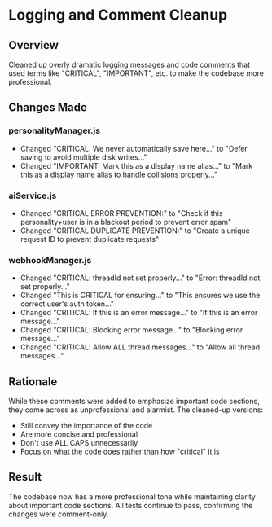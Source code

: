 # Logging and Comment Cleanup

## Overview
Cleaned up overly dramatic logging messages and code comments that used terms like "CRITICAL", "IMPORTANT", etc. to make the codebase more professional.

## Changes Made

### personalityManager.js
- Changed "CRITICAL: We never automatically save here..." to "Defer saving to avoid multiple disk writes..."
- Changed "IMPORTANT: Mark this as a display name alias..." to "Mark this as a display name alias to handle collisions properly..."

### aiService.js
- Changed "CRITICAL ERROR PREVENTION:" to "Check if this personality+user is in a blackout period to prevent error spam"
- Changed "CRITICAL DUPLICATE PREVENTION:" to "Create a unique request ID to prevent duplicate requests"

### webhookManager.js
- Changed "CRITICAL: threadId not set properly..." to "Error: threadId not set properly..."
- Changed "This is CRITICAL for ensuring..." to "This ensures we use the correct user's auth token..."
- Changed "CRITICAL: If this is an error message..." to "If this is an error message..."
- Changed "CRITICAL: Blocking error message..." to "Blocking error message..."
- Changed "CRITICAL: Allow ALL thread messages..." to "Allow all thread messages..."

## Rationale
While these comments were added to emphasize important code sections, they come across as unprofessional and alarmist. The cleaned-up versions:
- Still convey the importance of the code
- Are more concise and professional
- Don't use ALL CAPS unnecessarily
- Focus on what the code does rather than how "critical" it is

## Result
The codebase now has a more professional tone while maintaining clarity about important code sections. All tests continue to pass, confirming the changes were comment-only.